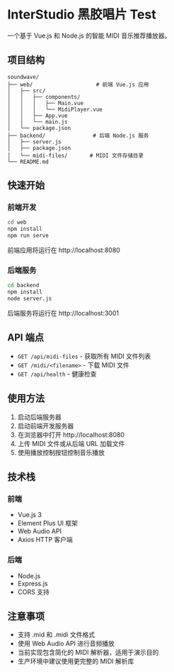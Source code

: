 # InterStudio 黑胶唱片 Test

一个基于 Vue.js 和 Node.js 的智能 MIDI 音乐推荐播放器。

## 项目结构

```
soundwave/
├── web/                    # 前端 Vue.js 应用
│   ├── src/
│   │   ├── components/
│   │   │   ├── Main.vue
│   │   │   └── MidiPlayer.vue
│   │   ├── App.vue
│   │   └── main.js
│   └── package.json
├── backend/               # 后端 Node.js 服务
│   ├── server.js
│   ├── package.json
│   └── midi-files/       # MIDI 文件存储目录
└── README.md
```

## 快速开始

### 前端开发

```bash
cd web
npm install
npm run serve
```

前端应用将运行在 http://localhost:8080

### 后端服务

```bash
cd backend
npm install
node server.js
```

后端服务将运行在 http://localhost:3001

## API 端点

- `GET /api/midi-files` - 获取所有 MIDI 文件列表
- `GET /midi/<filename>` - 下载 MIDI 文件
- `GET /api/health` - 健康检查

## 使用方法

1. 启动后端服务器
2. 启动前端开发服务器
3. 在浏览器中打开 http://localhost:8080
4. 上传 MIDI 文件或从后端 URL 加载文件
5. 使用播放控制按钮控制音乐播放

## 技术栈

### 前端
- Vue.js 3
- Element Plus UI 框架
- Web Audio API
- Axios HTTP 客户端

### 后端
- Node.js
- Express.js
- CORS 支持

## 注意事项

- 支持 .mid 和 .midi 文件格式
- 使用 Web Audio API 进行音频播放
- 当前实现包含简化的 MIDI 解析器，适用于演示目的
- 生产环境中建议使用更完整的 MIDI 解析库
